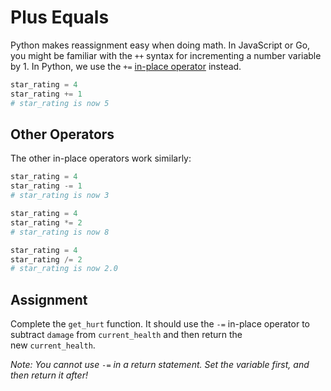 # Plus Equals

Python makes reassignment easy when doing math. In JavaScript or Go, you might be familiar with the `++` syntax for incrementing a number variable by 1. In Python, we use the `+=` [in-place operator](https://docs.python.org/3/library/operator.html#in-place-operators) instead.

```python
star_rating = 4
star_rating += 1
# star_rating is now 5
```

## Other Operators

The other in-place operators work similarly:

```python
star_rating = 4
star_rating -= 1
# star_rating is now 3

star_rating = 4
star_rating *= 2
# star_rating is now 8

star_rating = 4
star_rating /= 2
# star_rating is now 2.0
```

## Assignment

Complete the `get_hurt` function. It should use the `-=` in-place operator to subtract `damage` from `current_health` and then return the new `current_health`.

_Note: You cannot use `-=` in a return statement. Set the variable first, and then return it after!_